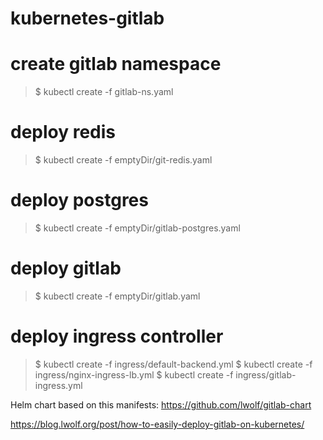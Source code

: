 # kubernetes-gitlab

# create gitlab namespace
> $ kubectl create -f gitlab-ns.yaml

# deploy redis
> $ kubectl create -f emptyDir/git-redis.yaml

# deploy postgres
> $ kubectl create -f emptyDir/gitlab-postgres.yaml

# deploy gitlab 
> $ kubectl create -f emptyDir/gitlab.yaml

# deploy ingress controller
> $ kubectl create -f ingress/default-backend.yml
> $ kubectl create -f ingress/nginx-ingress-lb.yml
> $ kubectl create -f ingress/gitlab-ingress.yml



  Helm chart based on this manifests: https://github.com/lwolf/gitlab-chart

https://blog.lwolf.org/post/how-to-easily-deploy-gitlab-on-kubernetes/
